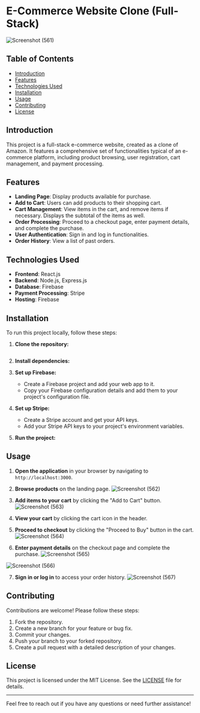 # E-Commerce Website Clone (Full-Stack)

![Screenshot (561)](https://github.com/Lahari-Dasari/Full-Stack-E-Commerce-Website/assets/127938882/c1783b88-ecc4-45a5-968a-b420f6050f8f)


## Table of Contents

- [Introduction](#introduction)
- [Features](#features)
- [Technologies Used](#technologies-used)
- [Installation](#installation)
- [Usage](#usage)
- [Contributing](#contributing)
- [License](#license)


## Introduction

This project is a full-stack e-commerce website, created as a clone of Amazon. It features a comprehensive set of functionalities typical of an e-commerce platform, including product browsing, user registration, cart management, and payment processing.


## Features

- **Landing Page**: Display products available for purchase.
- **Add to Cart**: Users can add products to their shopping cart.
- **Cart Management**: View items in the cart, and remove items if necessary. Displays the subtotal of the items as well.
- **Order Processing**: Proceed to a checkout page, enter payment details, and complete the purchase.
- **User Authentication**: Sign in and log in functionalities.
- **Order History**: View a list of past orders.
  

## Technologies Used

- **Frontend**: React.js
- **Backend**: Node.js, Express.js
- **Database**: Firebase
- **Payment Processing**: Stripe
- **Hosting**: Firebase
  

## Installation

To run this project locally, follow these steps:

1. **Clone the repository:**
   
    ``` cd Full-Stack-E-Commerce-Website

3. **Install dependencies:**


4. **Set up Firebase:**

    - Create a Firebase project and add your web app to it.
    - Copy your Firebase configuration details and add them to your project's configuration file.

5. **Set up Stripe:**

    - Create a Stripe account and get your API keys.
    - Add your Stripe API keys to your project's environment variables.

6. **Run the project:**


## Usage

1. **Open the application** in your browser by navigating to `http://localhost:3000`. 

2. **Browse products** on the landing page.
![Screenshot (562)](https://github.com/Lahari-Dasari/Full-Stack-E-Commerce-Website/assets/127938882/12a31553-231b-4bc2-89d9-b53f27a71882)

3. **Add items to your cart** by clicking the "Add to Cart" button.
![Screenshot (563)](https://github.com/Lahari-Dasari/Full-Stack-E-Commerce-Website/assets/127938882/94e462a1-3c10-4354-a03d-f416e7377667)

4. **View your cart** by clicking the cart icon in the header.

5. **Proceed to checkout** by clicking the "Proceed to Buy" button in the cart.
![Screenshot (564)](https://github.com/Lahari-Dasari/Full-Stack-E-Commerce-Website/assets/127938882/5ca9d27b-09dc-45ac-9566-bc07c411a81e)

6. **Enter payment details** on the checkout page and complete the purchase.
![Screenshot (565)](https://github.com/Lahari-Dasari/Full-Stack-E-Commerce-Website/assets/127938882/9e171706-a0e2-4efb-9e26-13614c9fac5b)

![Screenshot (566)](https://github.com/Lahari-Dasari/Full-Stack-E-Commerce-Website/assets/127938882/42a95d6f-d53d-41ee-b7ce-6eeaab75ee86)

7. **Sign in or log in** to access your order history.
![Screenshot (567)](https://github.com/Lahari-Dasari/Full-Stack-E-Commerce-Website/assets/127938882/3957a971-00d4-48a0-9052-6fe19a29b92e)


## Contributing

Contributions are welcome! Please follow these steps:

1. Fork the repository.
2. Create a new branch for your feature or bug fix.
3. Commit your changes.
4. Push your branch to your forked repository.
5. Create a pull request with a detailed description of your changes.

## License

This project is licensed under the MIT License. See the [LICENSE](https://github.com/Lahari-Dasari/Full-Stack-E-Commerce-Website?tab=MIT-1-ov-file) file for details.

---

Feel free to reach out if you have any questions or need further assistance!
